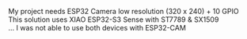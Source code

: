 My project needs ESP32 Camera low resolution (320 x 240) + 10 GPIO<br />
This solution uses XIAO ESP32-S3 Sense with ST7789 & SX1509<br />
... I was not able to use both devices with ESP32-CAM<br />
